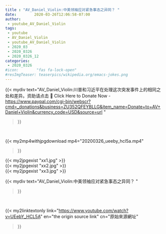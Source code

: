 ```yaml
---
title : "AV_Daniel_Violin:中美领袖应对紧急事态之异同？ "
date:        2020-03-26T12:06:58-07:00
author:
 - youtube_AV_Daniel_Violin
tags:
 - youtube
 - AV_Daniel_Violin
 - youtube_AV_Daniel_Violin
 - 2020_03
 - 2020_0326
 - 2020_0326_12
categories:
 - 2020_0326
#icon:        "fas fa-lock-open"
#resImgTeaser: teaserpics/wikipedia.org/emacs-jokes.png
---
```


{{< mydiv text="AV_Daniel_Violin:川普和习近平在处理这次突发事件上的相同之处和差异。资助请点击 📌 Click Here to Donate Now - https://www.paypal.com/cgi-bin/webscr?cmd=_donations&business=ZU352QFEYBLLG&item_name=Donate+to+AV+Daniel+Violin&currency_code=USD&source=url "
>}}
<br>


{{< my2mp4withjpgdownload mp4="20200326_ueeby_hcl5a.mp4"
>}}

{{< my2jpgexist "xx1.jpg" >}}<br>
{{< my2jpgexist "xx2.jpg" >}}<br>
{{< my2jpgexist "xx3.jpg" >}}<br>



{{< mydiv text="AV_Daniel_Violin:中美领袖应对紧急事态之异同？ "
>}}
<br>

{{< my2linktextonly link="https://www.youtube.com/watch?v=UEebY_HCL5A"
en="the origin source link" cn="原始來源網址"
>}}


<br>

